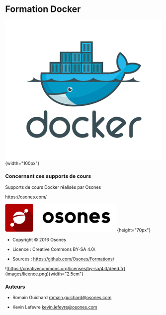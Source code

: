 # Formation Docker

![](images/docker.png){width="100px"}

### Concernant ces supports de cours

Supports de cours Docker réalisés par Osones

<https://osones.com/>

![](images/logo-osones-new.png){height="70px"}

- Copyright © 2016 Osones

- Licence : Creative Commons BY-SA 4.0\

- Sources : <https://github.com/Osones/Formations/>

![https://creativecommons.org/licenses/by-sa/4.0/deed.fr](images/licence.png){width="2.5cm"}

### Auteurs

- Romain Guichard <romain.guichard@osones.com>

- Kevin Lefevre <kevin.lefevre@osones.com>

